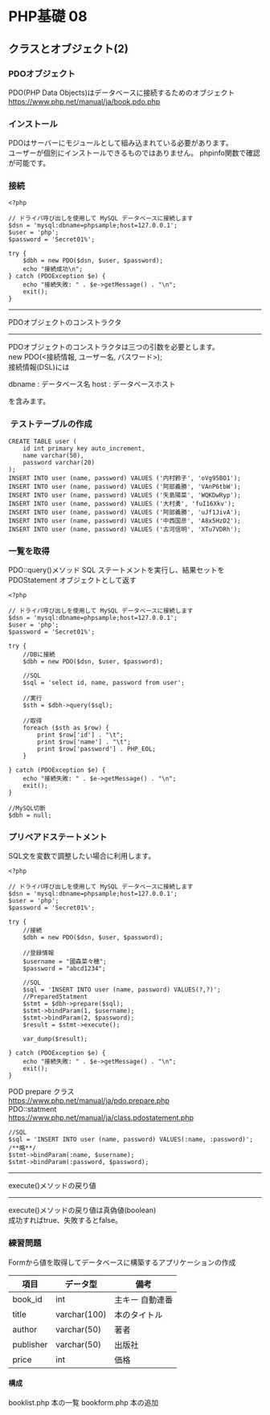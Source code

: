 # PHP基礎 08
## クラスとオブジェクト(2)
### PDOオブジェクト
PDO(PHP Data Objects)はデータベースに接続するためのオブジェクト
https://www.php.net/manual/ja/book.pdo.php

### インストール
PDOはサーバーにモジュールとして組み込まれている必要があります。  
ユーザーが個別にインストールできるものではありません。
phpinfo関数で確認が可能です。

### 接続
```
<?php

// ドライバ呼び出しを使用して MySQL データベースに接続します
$dsn = 'mysql:dbname=phpsample;host=127.0.0.1';
$user = 'php';
$password = 'Secret01%';

try {
    $dbh = new PDO($dsn, $user, $password);
    echo "接続成功\n";
} catch (PDOException $e) {
    echo "接続失敗: " . $e->getMessage() . "\n";
    exit();
}
```

* * * 
PDOオブジェクトのコンストラクタ
* * * 
PDOオブジェクトのコンストラクタは三つの引数を必要とします。  
new PDO(<接続情報, ユーザー名, パスワード>);  
接続情報(DSL)には

dbname : データベース名
host : データベースホスト

を含みます。

###  テストテーブルの作成
```
CREATE TABLE user (
    id int primary key auto_increment, 
    name varchar(50), 
    password varchar(20)
);
INSERT INTO user (name, password) VALUES ('内村鈴子', 'oVg95BO1');
INSERT INTO user (name, password) VALUES ('阿部義勝', 'VAnP6tbW');
INSERT INTO user (name, password) VALUES ('矢島陽菜', 'WQKDwRyp');
INSERT INTO user (name, password) VALUES ('大村勇', 'fuI16Xkv');
INSERT INTO user (name, password) VALUES ('阿部義勝', 'uJf1JivA');
INSERT INTO user (name, password) VALUES ('中西国彦', 'A8x5HzD2');
INSERT INTO user (name, password) VALUES ('古河信明', 'XTu7VDRh');
```

### 一覧を取得
PDO::query()メソッド
SQL ステートメントを実行し、結果セットを PDOStatement オブジェクトとして返す
```
<?php

// ドライバ呼び出しを使用して MySQL データベースに接続します
$dsn = 'mysql:dbname=phpsample;host=127.0.0.1';
$user = 'php';
$password = 'Secret01%';

try {
    //DBに接続
    $dbh = new PDO($dsn, $user, $password);
    
    //SQL
    $sql = 'select id, name, password from user';

    //実行
    $sth = $dbh->query($sql);

    //取得
    foreach ($sth as $row) {
        print $row['id'] . "\t";
        print $row['name'] . "\t";
        print $row['password'] . PHP_EOL;
    }

} catch (PDOException $e) {
    echo "接続失敗: " . $e->getMessage() . "\n";
    exit();
}

//MySQL切断
$dbh = null;
```

### プリペアドステートメント
SQL文を変数で調整したい場合に利用します。
```
<?php

// ドライバ呼び出しを使用して MySQL データベースに接続します
$dsn = 'mysql:dbname=phpsample;host=127.0.0.1';
$user = 'php';
$password = 'Secret01%';

try {
    //接続
    $dbh = new PDO($dsn, $user, $password);

    //登録情報
    $username = "國森菜々穂";
    $password = "abcd1234";

    //SQL
    $sql = 'INSERT INTO user (name, password) VALUES(?,?)';
    //PreparedStatment
    $stmt = $dbh->prepare($sql);
    $stmt->bindParam(1, $username);
    $stmt->bindParam(2, $password);
    $result = $stmt->execute();

    var_dump($result);
    
} catch (PDOException $e) {
    echo "接続失敗: " . $e->getMessage() . "\n";
    exit();
}
```
POD prepare クラス  
https://www.php.net/manual/ja/pdo.prepare.php  
PDO::statment  
https://www.php.net/manual/ja/class.pdostatement.php  

```
//SQL
$sql = 'INSERT INTO user (name, password) VALUES(:name, :password)';
/**略**/
$stmt->bindParam(:name, $username);
$stmt->bindParam(:password, $password);
```
* * * 
execute()メソッドの戻り値
* * * 
execute()メソッドの戻り値は真偽値(boolean)  
成功すればtrue、失敗するとfalse。

### 練習問題
Formから値を取得してデータベースに構築するアプリケーションの作成

| 項目    | データ型  | 備考            | 
| ------- | --------- | --------------- | 
| book_id | int       | 主キー 自動連番 | 
| title   | varchar(100) | 本のタイトル    | 
| author  | varchar(50) | 著者           | 
| publisher  | varchar(50) | 出版社       | 
| price  | int | 価格            | 

#### 構成
booklist.php
本の一覧
bookform.php
本の追加